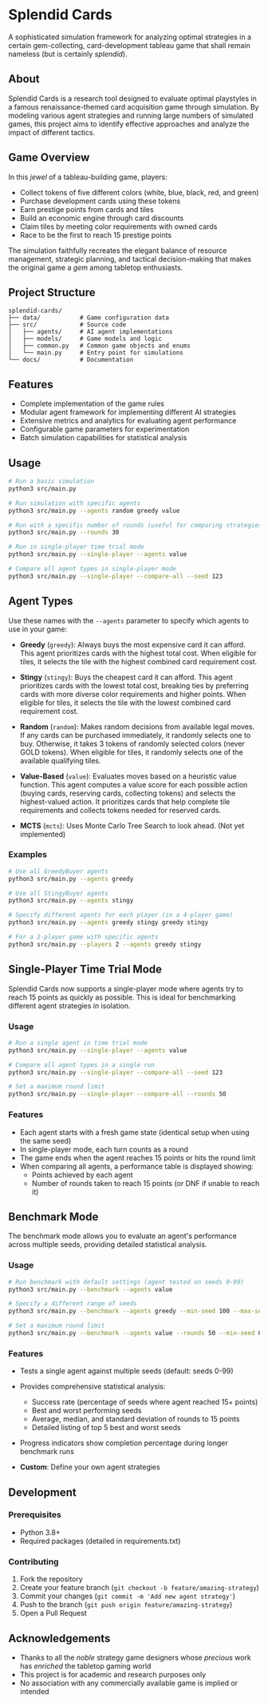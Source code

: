 # Splendid Cards

A sophisticated simulation framework for analyzing optimal strategies in a certain gem-collecting, card-development tableau game that shall remain nameless (but is certainly *splendid*).

## About

Splendid Cards is a research tool designed to evaluate optimal playstyles in a famous renaissance-themed card acquisition game through simulation. By modeling various agent strategies and running large numbers of simulated games, this project aims to identify effective approaches and analyze the impact of different tactics.

## Game Overview

In this *jewel* of a tableau-building game, players:

- Collect tokens of five different colors (white, blue, black, red, and green)
- Purchase development cards using these tokens
- Earn prestige points from cards and tiles
- Build an economic engine through card discounts
- Claim tiles by meeting color requirements with owned cards
- Race to be the first to reach 15 prestige points

The simulation faithfully recreates the elegant balance of resource management, strategic planning, and tactical decision-making that makes the original game a *gem* among tabletop enthusiasts.

## Project Structure

```
splendid-cards/
├── data/           # Game configuration data
├── src/            # Source code
│   ├── agents/     # AI agent implementations
│   ├── models/     # Game models and logic
│   ├── common.py   # Common game objects and enums
│   └── main.py     # Entry point for simulations
└── docs/           # Documentation
```

## Features

- Complete implementation of the game rules
- Modular agent framework for implementing different AI strategies
- Extensive metrics and analytics for evaluating agent performance
- Configurable game parameters for experimentation
- Batch simulation capabilities for statistical analysis

## Usage

```bash
# Run a basic simulation
python3 src/main.py

# Run simulation with specific agents
python3 src/main.py --agents random greedy value

# Run with a specific number of rounds (useful for comparing strategies)
python3 src/main.py --rounds 30

# Run in single-player time trial mode
python3 src/main.py --single-player --agents value

# Compare all agent types in single-player mode
python3 src/main.py --single-player --compare-all --seed 123
```

## Agent Types

Use these names with the `--agents` parameter to specify which agents to use in your game:

- **Greedy** (`greedy`): Always buys the most expensive card it can afford. This agent prioritizes cards with the highest total cost. When eligible for tiles, it selects the tile with the highest combined card requirement cost.

- **Stingy** (`stingy`): Buys the cheapest card it can afford. This agent prioritizes cards with the lowest total cost, breaking ties by preferring cards with more diverse color requirements and higher points. When eligible for tiles, it selects the tile with the lowest combined card requirement cost.

- **Random** (`random`): Makes random decisions from available legal moves. If any cards can be purchased immediately, it randomly selects one to buy. Otherwise, it takes 3 tokens of randomly selected colors (never GOLD tokens). When eligible for tiles, it randomly selects one of the available qualifying tiles.

- **Value-Based** (`value`): Evaluates moves based on a heuristic value function. This agent computes a value score for each possible action (buying cards, reserving cards, collecting tokens) and selects the highest-valued action. It prioritizes cards that help complete tile requirements and collects tokens needed for reserved cards.

- **MCTS** (`mcts`): Uses Monte Carlo Tree Search to look ahead. (Not yet implemented)

### Examples

```bash
# Use all GreedyBuyer agents
python3 src/main.py --agents greedy

# Use all StingyBuyer agents
python3 src/main.py --agents stingy

# Specify different agents for each player (in a 4-player game)
python3 src/main.py --agents greedy stingy greedy stingy

# For a 2-player game with specific agents
python3 src/main.py --players 2 --agents greedy stingy
```

## Single-Player Time Trial Mode

Splendid Cards now supports a single-player mode where agents try to reach 15 points as quickly as possible. This is ideal for benchmarking different agent strategies in isolation.

### Usage

```bash
# Run a single agent in time trial mode
python3 src/main.py --single-player --agents value

# Compare all agent types in a single run
python3 src/main.py --single-player --compare-all --seed 123

# Set a maximum round limit
python3 src/main.py --single-player --compare-all --rounds 50
```

### Features

- Each agent starts with a fresh game state (identical setup when using the same seed)
- In single-player mode, each turn counts as a round
- The game ends when the agent reaches 15 points or hits the round limit
- When comparing all agents, a performance table is displayed showing:
  - Points achieved by each agent
  - Number of rounds taken to reach 15 points (or DNF if unable to reach it)

## Benchmark Mode

The benchmark mode allows you to evaluate an agent's performance across multiple seeds, providing detailed statistical analysis.

### Usage

```bash
# Run benchmark with default settings (agent tested on seeds 0-99)
python3 src/main.py --benchmark --agents value

# Specify a different range of seeds
python3 src/main.py --benchmark --agents greedy --min-seed 100 --max-seed 199

# Set a maximum round limit 
python3 src/main.py --benchmark --agents value --rounds 50 --min-seed 0 --max-seed 19
```

### Features

- Tests a single agent against multiple seeds (default: seeds 0-99)
- Provides comprehensive statistical analysis:
  - Success rate (percentage of seeds where agent reached 15+ points)
  - Best and worst performing seeds
  - Average, median, and standard deviation of rounds to 15 points
  - Detailed listing of top 5 best and worst seeds
- Progress indicators show completion percentage during longer benchmark runs

- **Custom**: Define your own agent strategies

## Development

### Prerequisites

- Python 3.8+
- Required packages (detailed in requirements.txt)

### Contributing

1. Fork the repository
2. Create your feature branch (`git checkout -b feature/amazing-strategy`)
3. Commit your changes (`git commit -m 'Add new agent strategy'`)
4. Push to the branch (`git push origin feature/amazing-strategy`)
5. Open a Pull Request

## Acknowledgements

- Thanks to all the *noble* strategy game designers whose *precious* work has *enriched* the tabletop gaming world
- This project is for academic and research purposes only
- No association with any commercially available game is implied or intended
